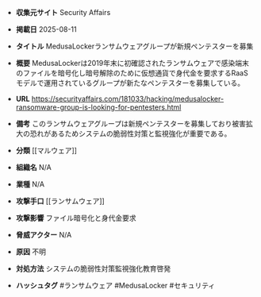 - **収集元サイト**
Security Affairs

- **掲載日**
2025-08-11

- **タイトル**
MedusaLockerランサムウェアグループが新規ペンテスターを募集

- **概要**
MedusaLockerは2019年末に初確認されたランサムウェアで感染端末のファイルを暗号化し暗号解除のために仮想通貨で身代金を要求するRaaSモデルで運用されているグループが新たなペンテスターを募集している。

- **URL**
https://securityaffairs.com/181033/hacking/medusalocker-ransomware-group-is-looking-for-pentesters.html

- **備考**
このランサムウェアグループは新規ペンテスターを募集しており被害拡大の恐れがあるためシステムの脆弱性対策と監視強化が重要である。

- **分類**
[[マルウェア]]

- **組織名**
N/A

- **業種**
N/A

- **攻撃手口**
[[ランサムウェア]]

- **攻撃影響**
ファイル暗号化と身代金要求

- **脅威アクター**
N/A

- **原因**
不明

- **対処方法**
システムの脆弱性対策監視強化教育啓発

- **ハッシュタグ**
#ランサムウェア #MedusaLocker #セキュリティ
